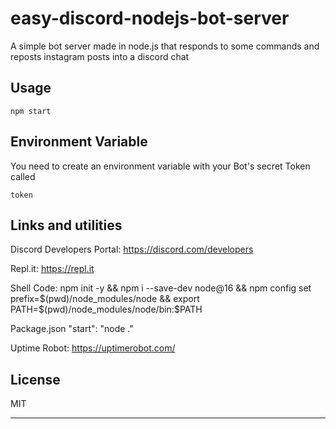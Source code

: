 # easy-discord-nodejs-bot-server

A simple bot server made in node.js that responds to some commands and reposts instagram posts into a discord chat

## Usage

```
npm start
```

## Environment Variable

You need to create an environment variable with your Bot's secret Token called
```
token
```

## Links and utilities

Discord Developers Portal:
https://discord.com/developers

Repl.it:
https://repl.it

Shell Code:
npm init -y && npm i --save-dev node@16 && npm config set prefix=$(pwd)/node_modules/node && export PATH=$(pwd)/node_modules/node/bin:$PATH

Package.json
"start": "node ."

Uptime Robot:
https://uptimerobot.com/

## License

MIT

---
